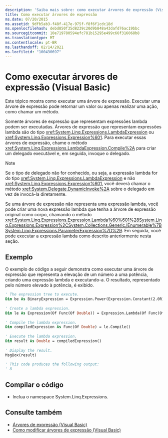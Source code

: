 ```yaml
---
description: 'Saiba mais sobre: como executar árvores de expressão (Visual Basic)'
title: Como executar árvores de expressão
ms.date: 07/20/2015
ms.assetid: 9dfb5ab3-f48f-417e-975f-f8f6f1cdc18d
ms.openlocfilehash: debd850f35d8239c20d9b848a43dafd76ac19bbc
ms.sourcegitcommit: 10e719780594efc781b15295e499c66f316068b8
ms.translationtype: MT
ms.contentlocale: pt-BR
ms.lasthandoff: 02/14/2021
ms.locfileid: "100430697"
---
```

# <a name="how-to-execute-expression-trees-visual-basic"></a>Como executar árvores de expressão (Visual Basic)

Este tópico mostra como executar uma árvore de expressão. Executar uma árvore de expressão pode retornar um valor ou apenas realizar uma ação, como chamar um método.  
  
 Somente árvores de expressão que representam expressões lambda podem ser executadas. Árvores de expressão que representam expressões lambda são do tipo <xref:System.Linq.Expressions.LambdaExpression> ou <xref:System.Linq.Expressions.Expression%601>. Para executar essas árvores de expressão, chame o método <xref:System.Linq.Expressions.LambdaExpression.Compile%2A> para criar um delegado executável e, em seguida, invoque o delegado.  
  
> [!NOTE]
> Se o tipo de delegado não for conhecido, ou seja, a expressão lambda for do tipo <xref:System.Linq.Expressions.LambdaExpression> e não <xref:System.Linq.Expressions.Expression%601>, você deverá chamar o método <xref:System.Delegate.DynamicInvoke%2A> sobre o delegado em vez de invocá-la diretamente.  
  
 Se uma árvore de expressão não representa uma expressão lambda, você pode criar uma nova expressão lambda que tenha a árvore de expressão original como corpo, chamando o método <xref:System.Linq.Expressions.Expression.Lambda%60%601%28System.Linq.Expressions.Expression%2CSystem.Collections.Generic.IEnumerable%7BSystem.Linq.Expressions.ParameterExpression%7D%29>. Em seguida, você pode executar a expressão lambda como descrito anteriormente nesta seção.  
  
## <a name="example"></a>Exemplo  

 O exemplo de código a seguir demonstra como executar uma árvore de expressão que representa a elevação de um número a uma potência, criando uma expressão lambda e executando-a. O resultado, representado pelo número elevado à potência, é exibido.  
  
```vb  
' The expression tree to execute.  
Dim be As BinaryExpression = Expression.Power(Expression.Constant(2.0R), Expression.Constant(3.0R))  
  
' Create a lambda expression.  
Dim le As Expression(Of Func(Of Double)) = Expression.Lambda(Of Func(Of Double))(be)  
  
' Compile the lambda expression.  
Dim compiledExpression As Func(Of Double) = le.Compile()  
  
' Execute the lambda expression.  
Dim result As Double = compiledExpression()  
  
' Display the result.  
MsgBox(result)  
  
' This code produces the following output:  
' 8  
```  
  
## <a name="compile-the-code"></a>Compilar o código  
  
- Inclua o namespace System.Linq.Expressions.  
  
## <a name="see-also"></a>Consulte também

- [Árvores de expressão (Visual Basic)](index.md)
- [Como modificar árvores de expressão (Visual Basic)](how-to-modify-expression-trees.md)
